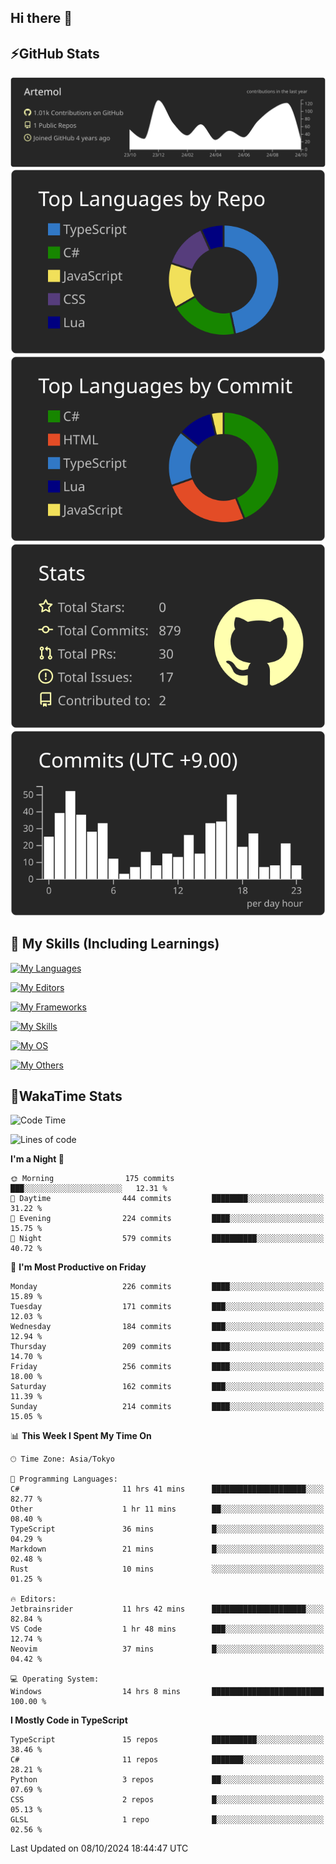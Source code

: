 ## Hi there 👋
<!--
**Artemol/Artemol** is a ✨ _special_ ✨ repository because its `README.md` (this file) appears on your GitHub profile.

Here are some ideas to get you started:

- 🔭 I’m currently working on ...
- 🌱 I’m currently learning ...
- 👯 I’m looking to collaborate on ...
- 🤔 I’m looking for help with ...
- 💬 Ask me about ...
- 📫 How to reach me: ...
- 😄 Pronouns: ...
- ⚡ Fun fact: ...
-->

## ⚡GitHub Stats
[![](https://raw.githubusercontent.com/Artemol/Artemol/main/profile-summary-card-output/apprentice/0-profile-details.svg)](https://github.com/vn7n24fzkq/github-profile-summary-cards)
[![](https://raw.githubusercontent.com/Artemol/Artemol/main/profile-summary-card-output/apprentice/1-repos-per-language.svg)](https://github.com/vn7n24fzkq/github-profile-summary-cards) [![](https://raw.githubusercontent.com/Artemol/Artemol/main/profile-summary-card-output/apprentice/2-most-commit-language.svg)](https://github.com/vn7n24fzkq/github-profile-summary-cards)
[![](https://raw.githubusercontent.com/Artemol/Artemol/main/profile-summary-card-output/apprentice/3-stats.svg)](https://github.com/vn7n24fzkq/github-profile-summary-cards) [![](https://raw.githubusercontent.com/Artemol/Artemol/main/profile-summary-card-output/apprentice/4-productive-time.svg)](https://github.com/vn7n24fzkq/github-profile-summary-cards)

## 🌱 My Skills (Including Learnings)

<!--
### Languages
-->
[![My Languages](https://skillicons.dev/icons?i=ts,py,cs,dotnet,rust,go,c,matlab,css)](https://skillicons.dev)

<!--
### Editors
-->
[![My Editors](https://skillicons.dev/icons?i=vscode,neovim,vim,visualstudio,idea)](https://skillicons.dev)

<!--
### Frameworks
-->
[![My Frameworks](https://skillicons.dev/icons?i=react,nestjs,vite,tailwind,tauri,electron,remix,nextjs,fastapi)](https://skillicons.dev)

<!--
### Tools
-->
[![My Skills](https://skillicons.dev/icons?i=git,nodejs,docker,unity,postman,bun,discord,cloudflare,bash,prometheus,grafana,obsidian)](https://skillicons.dev)

<!--
### OS
-->
[![My OS](https://skillicons.dev/icons?i=windows,ubuntu)](https://skillicons.dev)

<!--
### Others
-->
[![My Others](https://skillicons.dev/icons?i=github,raspberrypi,gcp)](https://skillicons.dev)

## 💬WakaTime Stats
<!--START_SECTION:waka-->
![Code Time](http://img.shields.io/badge/Code%20Time-215%20hrs%2042%20mins-blue)

![Lines of code](https://img.shields.io/badge/From%20Hello%20World%20I%27ve%20Written-10.0%20million%20lines%20of%20code-blue)

**I'm a Night 🦉** 

```text
🌞 Morning                175 commits         ███░░░░░░░░░░░░░░░░░░░░░░   12.31 % 
🌆 Daytime                444 commits         ████████░░░░░░░░░░░░░░░░░   31.22 % 
🌃 Evening                224 commits         ████░░░░░░░░░░░░░░░░░░░░░   15.75 % 
🌙 Night                  579 commits         ██████████░░░░░░░░░░░░░░░   40.72 % 
```
📅 **I'm Most Productive on Friday** 

```text
Monday                   226 commits         ████░░░░░░░░░░░░░░░░░░░░░   15.89 % 
Tuesday                  171 commits         ███░░░░░░░░░░░░░░░░░░░░░░   12.03 % 
Wednesday                184 commits         ███░░░░░░░░░░░░░░░░░░░░░░   12.94 % 
Thursday                 209 commits         ████░░░░░░░░░░░░░░░░░░░░░   14.70 % 
Friday                   256 commits         ████░░░░░░░░░░░░░░░░░░░░░   18.00 % 
Saturday                 162 commits         ███░░░░░░░░░░░░░░░░░░░░░░   11.39 % 
Sunday                   214 commits         ████░░░░░░░░░░░░░░░░░░░░░   15.05 % 
```


📊 **This Week I Spent My Time On** 

```text
🕑︎ Time Zone: Asia/Tokyo

💬 Programming Languages: 
C#                       11 hrs 41 mins      █████████████████████░░░░   82.77 % 
Other                    1 hr 11 mins        ██░░░░░░░░░░░░░░░░░░░░░░░   08.40 % 
TypeScript               36 mins             █░░░░░░░░░░░░░░░░░░░░░░░░   04.29 % 
Markdown                 21 mins             █░░░░░░░░░░░░░░░░░░░░░░░░   02.48 % 
Rust                     10 mins             ░░░░░░░░░░░░░░░░░░░░░░░░░   01.25 % 

🔥 Editors: 
Jetbrainsrider           11 hrs 42 mins      █████████████████████░░░░   82.84 % 
VS Code                  1 hr 48 mins        ███░░░░░░░░░░░░░░░░░░░░░░   12.74 % 
Neovim                   37 mins             █░░░░░░░░░░░░░░░░░░░░░░░░   04.42 % 

💻 Operating System: 
Windows                  14 hrs 8 mins       █████████████████████████   100.00 % 
```

**I Mostly Code in TypeScript** 

```text
TypeScript               15 repos            ██████████░░░░░░░░░░░░░░░   38.46 % 
C#                       11 repos            ███████░░░░░░░░░░░░░░░░░░   28.21 % 
Python                   3 repos             ██░░░░░░░░░░░░░░░░░░░░░░░   07.69 % 
CSS                      2 repos             █░░░░░░░░░░░░░░░░░░░░░░░░   05.13 % 
GLSL                     1 repo              █░░░░░░░░░░░░░░░░░░░░░░░░   02.56 % 
```




 Last Updated on 08/10/2024 18:44:47 UTC
<!--END_SECTION:waka-->

